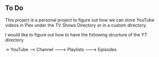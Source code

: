 ## To Do

This project is a personal project to figure out how we can store YouTube videos in Plex under the TV Shows Directory or in
a custom directory.

I would like to figure out how to have the following structure of the YT directory

-> YouTube
 --> Channel 
  ---> Playlists
  ---> Episodes 
  
  
